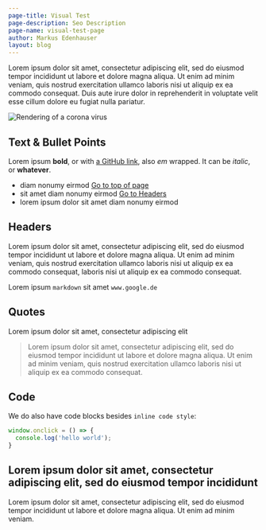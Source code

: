 ```yaml
---
page-title: Visual Test
page-description: Seo Description
page-name: visual-test-page
author: Markus Edenhauser
layout: blog
---
```


Lorem ipsum dolor sit amet, consectetur adipiscing elit, sed do eiusmod tempor incididunt ut labore et dolore magna aliqua. Ut enim ad minim veniam, quis nostrud exercitation ullamco laboris nisi ut aliquip ex ea commodo consequat. Duis aute irure dolor in reprehenderit in voluptate velit esse cillum dolore eu fugiat nulla pariatur.
<!-- overview -->


<img src="./corona-1.png" title="Rendering of a corona virus">

## Text & Bullet Points


Lorem ipsum **bold**, or with [a GitHub link](https://github.com/corona-warn-app), also *em* wrapped.
It can be _italic_, or __whatever__.

- diam nonumy eirmod [Go to top of page](#)
- sit amet diam nonumy eirmod [Go to Headers](#headers)
- lorem ipsum dolor sit amet diam nonumy eirmod

## Headers

Lorem ipsum dolor sit amet, consectetur adipiscing elit, sed do eiusmod tempor incididunt ut labore et dolore magna aliqua. Ut enim ad minim veniam, quis nostrud exercitation ullamco laboris nisi ut aliquip ex ea commodo consequat, laboris nisi ut aliquip ex ea commodo consequat.

Lorem ipsum `markdown` sit amet `www.google.de`

## Quotes
Lorem ipsum dolor sit amet, consectetur adipiscing elit

> Lorem ipsum dolor sit amet, consectetur adipiscing elit, sed do eiusmod tempor incididunt ut labore et dolore magna aliqua. Ut enim ad minim veniam, quis nostrud exercitation ullamco laboris nisi ut aliquip ex ea commodo consequat.

## Code

We do also have code blocks besides `inline code style`:
```javascript
window.onclick = () => {
  console.log('hello world');
}
```

## Lorem ipsum dolor sit amet, consectetur adipiscing elit, sed do eiusmod tempor incididunt

Lorem ipsum dolor sit amet, consectetur adipiscing elit, sed do eiusmod tempor incididunt ut labore et dolore magna aliqua. Ut enim ad minim veniam.
